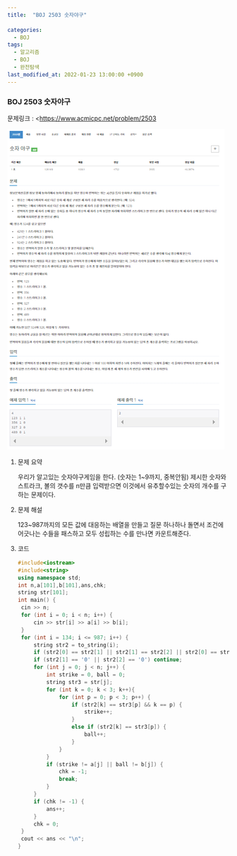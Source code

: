 ```yaml
---
title:  "BOJ 2503 숫자야구"

categories:
  - BOJ
tags:
  - 알고리즘
  - BOJ
  - 완전탐색
last_modified_at: 2022-01-23 13:00:00 +0900
---
```


### BOJ 2503 숫자야구

문제링크 : <https://www.acmicpc.net/problem/2503

![BOJ_2503](/images/2022-01-23-BOJ2503/BOJ_2503.PNG)

1. 문제 요약

   우리가 알고있는 숫자야구게임을 한다. (숫자는 1~9까지, 중복안됨) 제시한 숫자와 스트라크, 볼의 갯수를 n만큼 입력받으면 이것에서 유추할수있는 숫자의 개수를 구하는 문제이다.

2. 문제 해설

   123~987까지의 모든 값에 대응하는 배열을 만들고
   질문 하나하나 돌면서 조건에 어긋나는 수들을 패스하고 모두 성립하는 수를 만나면 카운트해준다. 

3. 코드

   ```c++
   #include<iostream>
   #include<string>
   using namespace std;
   int n,a[101],b[101],ans,chk;
   string str[101];
   int main() {
   	cin >> n;
   	for (int i = 0; i < n; i++) {
   		cin >> str[i] >> a[i] >> b[i];
   	}
   	for (int i = 134; i <= 987; i++) {
   		string str2 = to_string(i);
   		if (str2[0] == str2[1] || str2[1] == str2[2] || str2[0] == str2[2]) continue;
   		if (str2[1] == '0' || str2[2] == '0') continue;
   		for (int j = 0; j < n; j++) {
   			int strike = 0, ball = 0;
   			string str3 = str[j];
   			for (int k = 0; k < 3; k++){
   				for (int p = 0; p < 3; p++) {
   					if (str2[k] == str3[p] && k == p) {
   						strike++;
   					}
   					else if (str2[k] == str3[p]) {
   						ball++;
   					}
   				}
   			}
   			if (strike != a[j] || ball != b[j]) {
   				chk = -1;
   				break;
   			}
   		}
   		if (chk != -1) {
   			ans++;
   		}
   		chk = 0;
   	}
   	cout << ans << "\n";
   }
   ```

   
